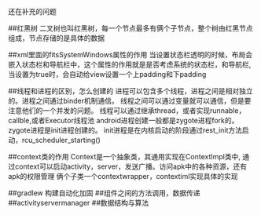 还在补充的问题

##红黑树
二叉树也叫红黑树，每一个节点最多有俩个子节点，整个树由红黑节点组成，节点存储的是具体的数据


##xml里面的fitsSystemWindows属性的作用
当设置状态栏透明的时候，布局会嵌入状态栏和导航栏中，这个属性的作用就是是否考虑系统的状态栏，和导航栏,当设置为true时，会自动给view设置一个上padding和下padding


##线程和进程的区别，怎么创建的
进程可以包含多个线程，进程之间是相对独立的。进程之间通过binder机制通信。
线程之间可以通过变量就可以通信，但是要注意他们的一个并发的问题。
线程可以通过继承thread，或者实现runnable，callble,或者Executor线程池
android进程创建一般都是zygote进程fork的。zygote进程是init进程创建的。
init进程是在内核启动的阶段通过rest_init方法启动，rcu_scheduler_starting()

##context类的作用
Context是一个抽象类，其通用实现在ContextImpl类中,
通过context可以启动activity，server，发送广播。访问apk中的各种资源，还有apk的权限管理
俩个子类一个contextwrapper，contextiml实现具体的实现




##gradlew 构建自动化加固
##组件之间的方法调用，数据传递
##activityservermanager
##数据结构与算法


